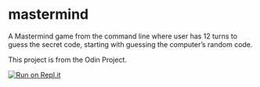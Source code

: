 # mastermind
A Mastermind game from the command line where user has 12 turns to guess the secret code, starting with guessing the computer’s random code.

This project is from the Odin Project.

[![Run on Repl.it](https://repl.it/badge/github/@Hein02/Project-Mastermind)](https://replit.com/@Hein02/Project-Mastermind)
